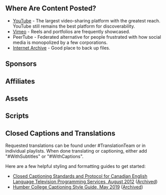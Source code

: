 ## Where Are Content Posted?
- [YouTube](https://www.youtube.com/@rikaklassen) - The largest video-sharing platform with the greatest reach. YouTube still remains the best platform for discoverability.
- [Vimeo](https://vimeo.com/rikaklassen) - Reels and portfolios are frequently showcased.
- PeerTube - Federated alternative for people frustrated with how social media is monopolized by a few corporations.
- [Internet Archive](https://archive.org/details/@rika_klassen) - Good place to back up files.
## Sponsors
## Affiliates
## Assets
## Scripts
## Closed Captions and Translations
Requested translations can be found under #TranslationTeam or in individual playlists. When done translating or captioning, either add "#WithSubtitles" or "#WithCaptions".

Here are a few helpful styling and formatting guides to get started:
- [Closed Captioning Standards and Protocol for Canadian English Language Television Programming Services, August 2012](https://assets.corusent.com/wp-content/uploads/2021/10/Closed_Captioning_Standards_Protocol.pdf) ([Archived](https://web.archive.org/web/20211201102059/https://assets.corusent.com/wp-content/uploads/2021/10/Closed_Captioning_Standards_Protocol.pdf))
- [Humber College
Captioning Style Guide, May 2019](https://mediaarts.humber.ca/assets/files/Captioning_Guide.pdf) ([Archived](https://web.archive.org/web/20221006201412/https://mediaarts.humber.ca/assets/files/Captioning_Guide.pdf))
